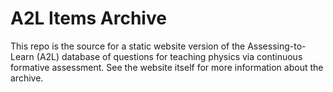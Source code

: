 # A2L Items Archive

This repo is the source for a static website version of the Assessing-to-Learn (A2L) database of questions for teaching physics via continuous formative assessment. See the website itself for more information about the archive.
